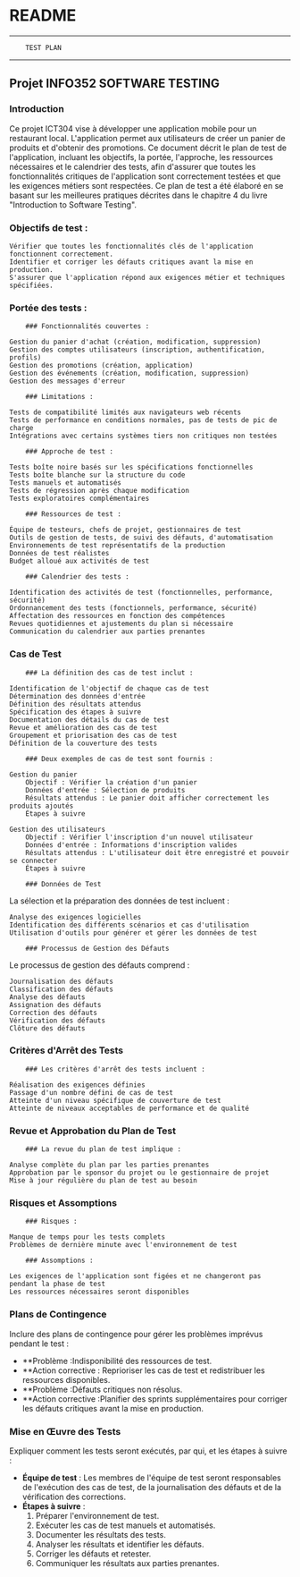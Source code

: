 # README
----------			---------------
		TEST PLAN
----------			---------------
## Projet INFO352 SOFTWARE TESTING

### Introduction

Ce projet ICT304 vise à développer une application mobile pour un restaurant local. L'application permet aux
utilisateurs de créer un panier de produits et d'obtenir des promotions. Ce document décrit le plan de test de
l'application, incluant les objectifs, la portée, l'approche, les ressources nécessaires et le calendrier des tests,
afin d'assurer que toutes les fonctionnalités critiques de l'application sont correctement testées et que les exigences
métiers sont respectées. Ce plan de test a été élaboré en se basant sur les meilleures pratiques décrites dans le
chapitre 4 du livre "Introduction to Software Testing".

### Objectifs de test :

    Vérifier que toutes les fonctionnalités clés de l'application fonctionnent correctement.
    Identifier et corriger les défauts critiques avant la mise en production.
    S'assurer que l'application répond aux exigences métier et techniques spécifiées.

### Portée des tests :
		### Fonctionnalités couvertes :

    Gestion du panier d'achat (création, modification, suppression)
    Gestion des comptes utilisateurs (inscription, authentification, profils)
    Gestion des promotions (création, application)
    Gestion des événements (création, modification, suppression)
    Gestion des messages d'erreur

		### Limitations :

    Tests de compatibilité limités aux navigateurs web récents
    Tests de performance en conditions normales, pas de tests de pic de charge
    Intégrations avec certains systèmes tiers non critiques non testées

		### Approche de test :

    Tests boîte noire basés sur les spécifications fonctionnelles
    Tests boîte blanche sur la structure du code
    Tests manuels et automatisés
    Tests de régression après chaque modification
    Tests exploratoires complémentaires

		### Ressources de test :

    Équipe de testeurs, chefs de projet, gestionnaires de test
    Outils de gestion de tests, de suivi des défauts, d'automatisation
    Environnements de test représentatifs de la production
    Données de test réalistes
    Budget alloué aux activités de test

		### Calendrier des tests :

    Identification des activités de test (fonctionnelles, performance, sécurité)
    Ordonnancement des tests (fonctionnels, performance, sécurité)
    Affectation des ressources en fonction des compétences
    Revues quotidiennes et ajustements du plan si nécessaire
    Communication du calendrier aux parties prenantes

### Cas de Test

		### La définition des cas de test inclut :

    Identification de l'objectif de chaque cas de test
    Détermination des données d'entrée
    Définition des résultats attendus
    Spécification des étapes à suivre
    Documentation des détails du cas de test
    Revue et amélioration des cas de test
    Groupement et priorisation des cas de test
    Définition de la couverture des tests

		### Deux exemples de cas de test sont fournis :

    Gestion du panier
        Objectif : Vérifier la création d'un panier
        Données d'entrée : Sélection de produits
        Résultats attendus : Le panier doit afficher correctement les produits ajoutés
        Étapes à suivre

    Gestion des utilisateurs
        Objectif : Vérifier l'inscription d'un nouvel utilisateur
        Données d'entrée : Informations d'inscription valides
        Résultats attendus : L'utilisateur doit être enregistré et pouvoir se connecter
        Étapes à suivre

		### Données de Test

La sélection et la préparation des données de test incluent :

    Analyse des exigences logicielles
    Identification des différents scénarios et cas d'utilisation
    Utilisation d'outils pour générer et gérer les données de test

		### Processus de Gestion des Défauts

Le processus de gestion des défauts comprend :

    Journalisation des défauts
    Classification des défauts
    Analyse des défauts
    Assignation des défauts
    Correction des défauts
    Vérification des défauts
    Clôture des défauts

### Critères d'Arrêt des Tests

		### Les critères d'arrêt des tests incluent :

    Réalisation des exigences définies
    Passage d'un nombre défini de cas de test
    Atteinte d'un niveau spécifique de couverture de test
    Atteinte de niveaux acceptables de performance et de qualité

### Revue et Approbation du Plan de Test

		### La revue du plan de test implique :

    Analyse complète du plan par les parties prenantes
    Approbation par le sponsor du projet ou le gestionnaire de projet
    Mise à jour régulière du plan de test au besoin

### Risques et Assomptions

		### Risques :

    Manque de temps pour les tests complets
    Problèmes de dernière minute avec l'environnement de test

		### Assomptions :

    Les exigences de l'application sont figées et ne changeront pas pendant la phase de test
    Les ressources nécessaires seront disponibles

### Plans de Contingence

Inclure des plans de contingence pour gérer les problèmes imprévus pendant le test :

- **Problème :Indisponibilité des ressources de test.
- **Action corrective : Reprioriser les cas de test et redistribuer les ressources disponibles.
- **Problème :Défauts critiques non résolus.
- **Action corrective :Planifier des sprints supplémentaires pour corriger les défauts critiques avant la mise en
      production.

### Mise en Œuvre des Tests

Expliquer comment les tests seront exécutés, par qui, et les étapes à suivre :

- **Équipe de test** : Les membres de l'équipe de test seront responsables de l'exécution des cas de test, de la
  journalisation des défauts et de la vérification des corrections.
- **Étapes à suivre** :
    1. Préparer l'environnement de test.
    2. Exécuter les cas de test manuels et automatisés.
    3. Documenter les résultats des tests.
    4. Analyser les résultats et identifier les défauts.
    5. Corriger les défauts et retester.
    6. Communiquer les résultats aux parties prenantes.

